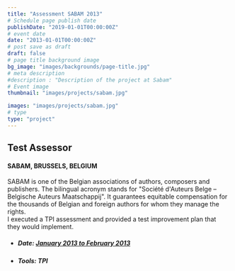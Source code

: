 ```yaml
---
title: "Assessment SABAM 2013"
# Schedule page publish date
publishDate: "2019-01-01T00:00:00Z"
# event date
date: "2013-01-01T00:00:00Z"
# post save as draft
draft: false
# page title background image
bg_image: "images/backgrounds/page-title.jpg"
# meta description
#description : "Description of the project at Sabam"
# Event image
thumbnail: "images/projects/sabam.jpg"

images: "images/projects/sabam.jpg"
# type
type: "project"
---
```





## Test Assessor

#### SABAM, BRUSSELS, BELGIUM

SABAM is one of the Belgian associations of authors, composers and publishers. The bilingual acronym stands for "Société d'Auteurs Belge – Belgische Auteurs Maatschappij".  It guarantees equitable compensation for the thousands of Belgian and foreign authors for whom they manage the rights.  
I executed a TPI assessment and provided a test improvement plan that they would implement.


*   ##### Date: [January 2013 to February 2013](http://www.sabam.be)

*   ##### Tools: TPI